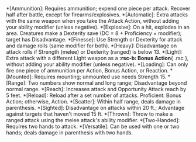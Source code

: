 *[Ammunition]: Requires ammunition; expend one piece per attack. Recover half after battle, except for firearms/explosives.
*[Automatic]: Extra attacks with the same weapon when you take the Attack Action, without adding your ability modifier (unless negative).
*[Explosive]: On a hit, explodes in an area. Creatures make a Dexterity save (DC = 8 + Proficiency + modifier); target has Disadvantage.
*[Finesse]: Use Strength or Dexterity for attack and damage rolls (same modifier for both).
*[Heavy]: Disadvantage on attack rolls if Strength (melee) or Dexterity (ranged) is below 13.
*[Light]: Extra attack with a different Light weapon as a **:rsc-b: Bonus Action**{ .rsc }, without adding your ability modifier (unless negative).
*[Loading]: Can only fire one piece of ammunition per Action, Bonus Action, or Reaction.
*[Mounted]: Requires mounting; unmounted use needs Strength 15.
*[Range]: Two numbers show normal and long range; Disadvantage beyond normal range.
*[Reach]: Increases attack and Opportunity Attack reach by 5 feet.
*[Reload]: Reload after a set number of attacks. Proficient: Bonus Action; otherwise, Action.
*[Scatter]: Within half range, deals damage in parenthesis.
*[Sighted]: Disadvantage on attacks within 20 ft.; Advantage against targets that haven't moved 15 ft.
*[Thrown]: Throw to make a ranged attack using the melee attack's ability modifier.
*[Two-Handed]: Requires two hands to attack.
*[Versatile]: Can be used with one or two hands; deals damage in parenthesis with two hands.

